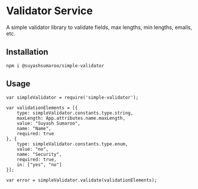 Validator Service
=========

A simple validator library to validate fields, max lengths, min lengths, emails, etc.

## Installation

  `npm i @suyashsumaroo/simple-validator`

## Usage

    var simpleValidator = require('simple-validator');

    var validationElements = [{
        type: simpleValidator.constants.type.string,
        maxLength: App.attributes.name.maxLength,
        value: "Suyash Sumaroo",
        name: "Name",
        required: true
    }, {
        type: simpleValidator.constants.type.enum,
        value: "no",
        name: "Security",
        required: true,
        in: ["yes", "no"]
    }];

    var error = simpleValidator.validate(validationElements);
